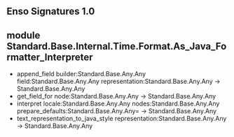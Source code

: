 ## Enso Signatures 1.0
## module Standard.Base.Internal.Time.Format.As_Java_Formatter_Interpreter
- append_field builder:Standard.Base.Any.Any field:Standard.Base.Any.Any representation:Standard.Base.Any.Any -> Standard.Base.Any.Any
- get_field_for node:Standard.Base.Any.Any -> Standard.Base.Any.Any
- interpret locale:Standard.Base.Any.Any nodes:Standard.Base.Any.Any prepare_defaults:Standard.Base.Any.Any= -> Standard.Base.Any.Any
- text_representation_to_java_style representation:Standard.Base.Any.Any -> Standard.Base.Any.Any
